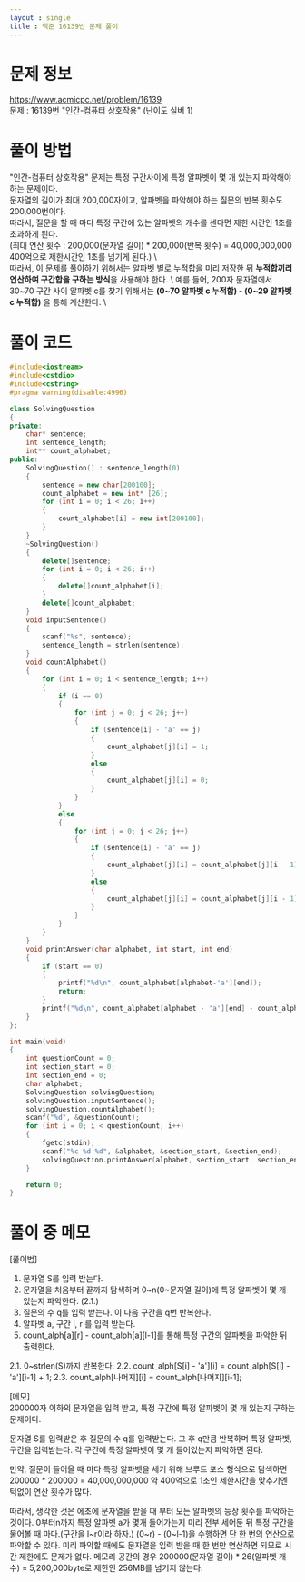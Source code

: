 ```yaml
---
layout : single
title : 백준 16139번 문제 풀이
---
```


# 문제 정보
https://www.acmicpc.net/problem/16139 \
문제 : 16139번 "인간-컴퓨터 상호작용" (난이도 실버 1)

# 풀이 방법
"인간-컴퓨터 상호작용" 문제는 특정 구간사이에 특정 알파벳이 몇 개 있는지 파악해야 하는 문제이다.\
문자열의 길이가 최대 200,000자이고, 알파벳을 파악해야 하는 질문의 반복 횟수도 200,000번이다. \
따라서, 질문을 할 때 마다 특정 구간에 있는 알파벳의 개수를 센다면 제한 시간인 1초를 초과하게 된다. \
(최대 연산 횟수 : 200,000(문자열 길이) * 200,000(반복 횟수) = 40,000,000,000 400억으로 제한시간인 1초를 넘기게 된다.) \ 
\
따라서, 이 문제를 풀이하기 위해서는 알파벳 별로 누적합을 미리 저장한 뒤 **누적합끼리 연산하여 구간합을 구하는 방식**을 사용해야 한다. \ 
예를 들어, 200자 문자열에서 30~70 구간 사이 알파벳 c를 찾기 위해서는 **(0\~70 알파벳 c 누적합) - (0\~29 알파벳 c 누적합)** 을 통해 계산한다. \

# 풀이 코드
```cpp
#include<iostream>
#include<cstdio>
#include<cstring>
#pragma warning(disable:4996)

class SolvingQuestion
{
private:
	char* sentence;
	int sentence_length;
	int** count_alphabet;
public:
	SolvingQuestion() : sentence_length(0)
	{
		sentence = new char[200100];
		count_alphabet = new int* [26];
		for (int i = 0; i < 26; i++)
		{
			count_alphabet[i] = new int[200100];
		}
	}
	~SolvingQuestion()
	{
		delete[]sentence;
		for (int i = 0; i < 26; i++)
		{
			delete[]count_alphabet[i];
		}
		delete[]count_alphabet;
	}
	void inputSentence()
	{
		scanf("%s", sentence);
		sentence_length = strlen(sentence);
	}
	void countAlphabet()
	{
		for (int i = 0; i < sentence_length; i++)
		{
			if (i == 0)
			{
				for (int j = 0; j < 26; j++)
				{
					if (sentence[i] - 'a' == j)
					{
						count_alphabet[j][i] = 1;
					}
					else
					{
						count_alphabet[j][i] = 0;
					}
				}
			}
			else
			{
				for (int j = 0; j < 26; j++)
				{
					if (sentence[i] - 'a' == j)
					{
						count_alphabet[j][i] = count_alphabet[j][i - 1] + 1;
					}
					else
					{
						count_alphabet[j][i] = count_alphabet[j][i - 1];
					}
				}
			}
		}
	}
	void printAnswer(char alphabet, int start, int end)
	{
		if (start == 0)
		{
			printf("%d\n", count_alphabet[alphabet-'a'][end]);
			return;
		}
		printf("%d\n", count_alphabet[alphabet - 'a'][end] - count_alphabet[alphabet - 'a'][start - 1]);
	}
};

int main(void)
{
	int questionCount = 0;
	int section_start = 0;
	int section_end = 0;
	char alphabet;
	SolvingQuestion solvingQuestion;
	solvingQuestion.inputSentence();
	solvingQuestion.countAlphabet();
	scanf("%d", &questionCount);
	for (int i = 0; i < questionCount; i++)
	{
		fgetc(stdin);
		scanf("%c %d %d", &alphabet, &section_start, &section_end);
		solvingQuestion.printAnswer(alphabet, section_start, section_end);
	}

	return 0;
}
```

# 풀이 중 메모

[풀이법]
1. 문자열 S를 입력 받는다. 
2. 문자열을 처음부터 끝까지 탐색하며 0~n(0~문자열 길이)에 특정 알파벳이 몇 개 있는지 파악한다. (2.1.) 
3. 질문의 수 q를 입력 받는다. 이 다음 구간을 q번 반복한다. 
4. 알파벳 a, 구간 l, r 를 입력 받는다. 
5. count_alph[a][r] - count_alph[a][l-1]를 통해 특정 구간의 알파벳을 파악한 뒤 출력한다. 

2.1. 0~strlen(S)까지 반복한다. 
2.2. count_alph[S[i] - 'a'][i] = count_alph[S[i] - 'a'][i-1] + 1; 
2.3. count_alph[나머지][i] = count_alph[나머지][i-1]; 

[메모] \
200000자 이하의 문자열을 입력 받고, 특정 구간에 특정 알파벳이 몇 개 있는지 구하는 문제이다. 

문자열 S를 입력받은 후 질문의 수 q를 입력받는다. 
그 후 q만큼 반복하며 특정 알파벳, 구간을 입력받는다. 
각 구간에 특정 알파벳이 몇 개 들어있는지 파악하면 된다. 

만약, 질문이 들어올 때 마다 특정 알파벳을 세기 위해 브루트 포스 형식으로 탐색하면
200000 * 200000 = 40,000,000,000 약 400억으로 1초인 제한시간을 맞추기엔 턱없이 연산 횟수가 많다.

따라서, 생각한 것은 에초에 문자열을 받을 때 부터 모든 알파벳의 등장 횟수를 파악하는 것이다.
0부터n까지 특정 알파벳 a가 몇개 들어가는지 미리 전부 세어둔 뒤 특정 구간을 물어볼 때 마다.(구간을 l~r이라 하자.)
(0\~r) - (0\~l-1)을 수행하면 단 한 번의 연산으로 파악할 수 있다.
미리 파악할 때에도 문자열을 입력 받을 때 한 번만 연산하면 되므로 시간 제한에도 문제가 없다.
메모리 공간의 경우 200000(문자열 길이) * 26(알파벳 개수) = 5,200,000byte로 제한인 256MB를 넘기지 않는다.
